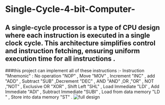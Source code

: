 # Single-Cycle-4-bit-Computer-
## A single-cycle processor is a type of CPU design where each instruction is executed in a single clock cycle. This architecture simplifies control and instruction fetching, ensuring uniform execution time for all instructions .
###this project can implement all of these instructions :- Instruction "Mnemonic" :
No operation "NOP" , Move "MOV" , Increment "INC" , add "ADD" , Subtract "SUB" ,Decrement "DEC" , AND "AND" ,OR ,"OR" , NOT ,"NOT" , Exclusive OR "XOR" , Shift Left "SHL" , Load Immediate "LDI' , Add Immediate "ADI" ,
Subtract Immediate "SUBI" , Load from data memory "LD " , Store into data memory "ST" .
![full design](https://github.com/HamadaMohamed1/Single-Cycle-4-bit-Computer-/assets/124931950/ddc877bd-6d26-44ab-a811-e84caa65e9c4)
